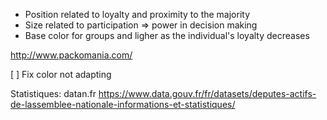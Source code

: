 - Position related to loyalty and proximity to the majority
- Size related to participation => power in decision making
- Base color for groups and ligher as the individual's loyalty decreases

http://www.packomania.com/

[ ] Fix color not adapting

Statistiques:
datan.fr
https://www.data.gouv.fr/fr/datasets/deputes-actifs-de-lassemblee-nationale-informations-et-statistiques/
